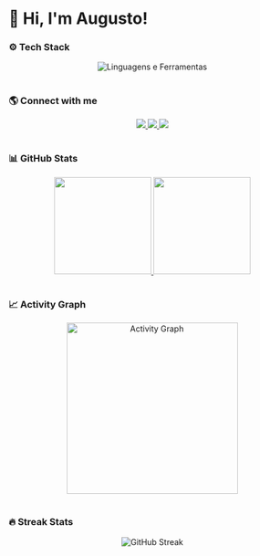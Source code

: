 # 👋 Hi, I'm Augusto!

### ⚙️ Tech Stack
<div align="center">
  <img src="https://skillicons.dev/icons?i=html,css,js,react,java,spring,py,nodejs,cpp,linux,bash,git,github&theme=dark" alt="Linguagens e Ferramentas" />
</div>

#

### 🌎 Connect with me
<div align="center">
  <a href="https://www.linkedin.com/in/augusto-vitali/" target="_blank">
    <img src="https://img.shields.io/badge/-LinkedIn-0077B5?style=for-the-badge&logo=linkedin&logoColor=white" />
  </a>
  <a href="https://www.instagram.com/augustovlr/" target="_blank">
    <img src="https://img.shields.io/badge/-Instagram-E4405F?style=for-the-badge&logo=instagram&logoColor=white" />
  </a>
  <a href="mailto:contato.augustovitali@gmail.com" target="_blank">
    <img src="https://img.shields.io/badge/-Gmail-EA4335?style=for-the-badge&logo=gmail&logoColor=white" />
  </a>
</div>

#

### 📊 GitHub Stats
<div align="center">
  <a href="https://github.com/seocodes">
    <img height="170em" src="https://github-readme-stats.vercel.app/api?username=seocodes&show_icons=true&theme=tokyonight&include_all_commits=true&count_private=true" />
    <img height="170em" src="https://github-readme-stats.vercel.app/api/top-langs/?username=seocodes&layout=compact&langs_count=8&theme=tokyonight" />
  </a>
</div>

#

### 📈 Activity Graph
<div align="center">
  <img height="300em" src="https://github-readme-activity-graph.vercel.app/graph?username=seocodes&theme=tokyo-night&hide_border=true" alt="Activity Graph" />
</div>

#

### 🔥 Streak Stats
<div align="center">
  <img src="https://streak-stats.vercel.app?user=seocodes&theme=tokyonight&hide_border=true" alt="GitHub Streak" />
</div>
